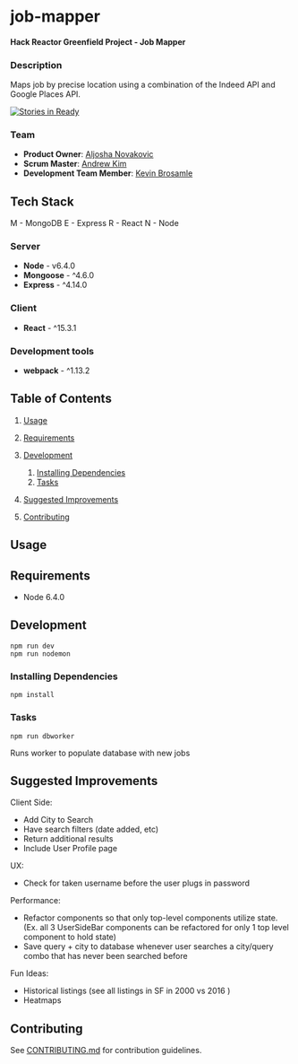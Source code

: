 # job-mapper

#### Hack Reactor Greenfield Project - Job Mapper

### Description
Maps job by precise location using a combination of the Indeed API and Google Places API.

[![Stories in Ready](https://badge.waffle.io/Atomic-Cicada/job-mapper.svg?label=ready&title=Ready)](http://waffle.io/Atomic-Cicada/job-mapper)

### Team
  - __Product Owner__: [Aljosha Novakovic](https://github.com/ollynov)
  - __Scrum Master__: [Andrew Kim](https://github.com/andrewk17)
  - __Development Team Member__: [Kevin Brosamle](https://github.com/kevinbrosamle)

## Tech Stack
M - MongoDB
E - Express
R - React
N - Node

### Server
  - __Node__ - v6.4.0
  - __Mongoose__ - ^4.6.0
  - __Express__ - ^4.14.0

### Client
  - __React__ - ^15.3.1

### Development tools
  - __webpack__ - ^1.13.2


## Table of Contents

1. [Usage](#Usage)
2. [Requirements](#requirements)
3. [Development](#development)
    1. [Installing Dependencies](#installing-dependencies)
    2. [Tasks](#tasks)

4. [Suggested Improvements](#suggested-improvements)
5. [Contributing](#contributing)

## Usage

## Requirements
- Node 6.4.0

## Development
```
npm run dev
npm run nodemon
```

### Installing Dependencies
```
npm install
```

### Tasks

```
npm run dbworker
```
Runs worker to populate database with new jobs

## Suggested Improvements

Client Side:
- Add City to Search
- Have search filters (date added, etc)
- Return additional results
- Include User Profile page

UX:
- Check for taken username before the user plugs in password

Performance:
- Refactor components so that only top-level components utilize state. (Ex. all 3 UserSideBar components can be refactored for only 1 top level component to hold state)
- Save query + city to database whenever user searches a city/query combo that has never been searched before

Fun Ideas:
- Historical listings (see all listings in SF in 2000 vs 2016 )
- Heatmaps

## Contributing

See [CONTRIBUTING.md](CONTRIBUTING.md) for contribution guidelines.
